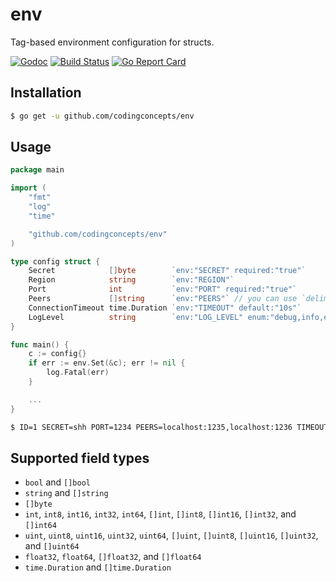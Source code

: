 # env
Tag-based environment configuration for structs.

[![Godoc](https://godoc.org/github.com/codingconcepts/env?status.svg)](https://godoc.org/github.com/codingconcepts/env)
[![Build Status](https://travis-ci.org/codingconcepts/env.svg?branch=master)](https://travis-ci.org/codingconcepts/env)
[![Go Report Card](https://goreportcard.com/badge/github.com/codingconcepts/env)](https://goreportcard.com/report/github.com/codingconcepts/env)

## Installation

``` bash
$ go get -u github.com/codingconcepts/env
```

## Usage

``` go
package main

import (
	"fmt"
	"log"
	"time"

	"github.com/codingconcepts/env"
)

type config struct {
	Secret            []byte        `env:"SECRET" required:"true"`
	Region            string        `env:"REGION"`
	Port              int           `env:"PORT" required:"true"`
	Peers             []string      `env:"PEERS"` // you can use `delimiter` tag to specify separator, for example `delimiter:" "` 
	ConnectionTimeout time.Duration `env:"TIMEOUT" default:"10s"`
	LogLevel          string        `env:"LOG_LEVEL" enum:"debug,info,error"`
}

func main() {
	c := config{}
	if err := env.Set(&c); err != nil {
		log.Fatal(err)
	}

	...
}
```

``` bash
$ ID=1 SECRET=shh PORT=1234 PEERS=localhost:1235,localhost:1236 TIMEOUT=5s go run main.go
```

## Supported field types

- `bool` and `[]bool`
- `string` and `[]string`
- `[]byte`
- `int`, `int8`, `int16`, `int32`, `int64`, `[]int`, `[]int8`, `[]int16`, `[]int32`, and `[]int64`
- `uint`, `uint8`, `uint16`, `uint32`, `uint64`, `[]uint`, `[]uint8`, `[]uint16`, `[]uint32`, and `[]uint64`
- `float32`, `float64`, `[]float32`, and `[]float64`
- `time.Duration` and `[]time.Duration`
